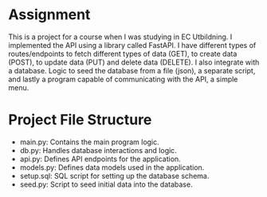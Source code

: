 # Assignment 
This is a project for a course when I was studying in EC Utbildning. I implemented the API using a library called FastAPI. I have different types of
routes/endpoints to fetch different types of data (GET), to create data (POST), to update data (PUT) and delete data (DELETE). I also integrate with a database. Logic to seed the database from a file (json), a separate script, and lastly a program capable of communicating with the API, a simple menu. 



# Project File Structure
* main.py: Contains the main program logic.
* db.py: Handles database interactions and logic.
* api.py: Defines API endpoints for the application.
* models.py: Defines data models used in the application.
* setup.sql: SQL script for setting up the database schema.
* seed.py: Script to seed initial data into the database.









